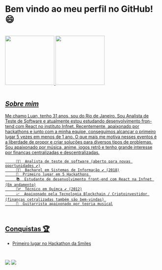 <!--
**LuanPablo/LuanPablo** is a ✨ _special_ ✨ repository because its `README.md` (this file) appears on your GitHub profile.
-->
# Bem vindo ao meu perfil no GitHub! 😄    

<br>

<div align="left">
  <a href="https://github.com/LuanPablo">
  <img height="160em" src="https://github-readme-stats.vercel.app/api?username=LuanPablo&show_icons=true&theme=false&include_all_commits=true&count_private=true"/>
  <img height="160em" src="https://github-readme-stats.vercel.app/api/top-langs/?username=LuanPablo&layout=compact&langs_count=7&theme=false"/>
</div>
        
<br>

## ***Sobre mim***

<p>
      Me chamo Luan, tenho 31 anos, sou do Rio de Janeiro. Sou Analista de Teste de Software e atualmente estou estudando desenvolvimento fron-tend com React no instituto     Infnet.
      Recentemente, apaixonado por hackathons e junto com a minha equipe, conseguimos alcançar o primeiro lugar 5 vezes em menos de 1 ano. O que mais me motiva nesses eventos é a liberdade de propor e criar soluções para diversos tipos de problemas. Sou apaixonado por música, anime, jogos retrô e tenho grande interesse por finanças centralizadas e descentralizadas.
</p>

         👩‍💻  Analista de teste de software (aberto para novas oportunidades ✔️)
         👨‍🎓  Bacharel em Sistemas de Informação ✔️ (2018)
         🥇  Primeiro lugar em 5 Hackathons 
         📚  Estudante de desenvolvimento front-end com React na Infnet (Em andamento)
         🧙‍♂️  Técnico em Químca ✔️ (2012)
         📈  Apaixonado pela Tecnologia Blockchain / Criptoinvestidor (finanças cetralizadas também são bem-vindas) 
         🎸  Guitarrista apaixonado por teoria musical

      
   
<br>
     
## Conquistas 🏆
      
- [Primeiro lugar no Hackathon da Smiles](https://www.youtube.com/watch?v=7sYfDyWGUKY)
  
<div> 
      

  
<br>

  <a href = "mailto:luanpablopaivadelima@gmail.com"><img src="https://img.shields.io/badge/-Gmail-%23333?style=for-the-badge&logo=gmail&logoColor=white" target="_blank"></a>
  <a href="https://www.linkedin.com/in/luan-paiva-0b20b415b/" target="_blank"><img src="https://img.shields.io/badge/-LinkedIn-%230077B5?style=for-the-badge&logo=linkedin&logoColor=white" target="_blank"></a> 
 
</div>
